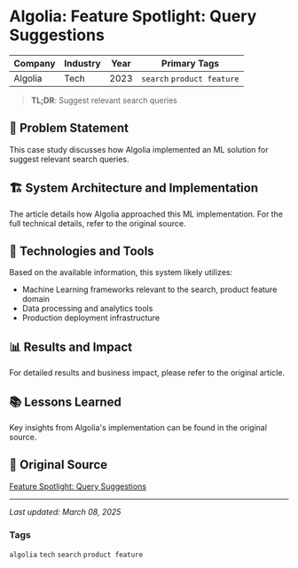 # Algolia: Feature Spotlight: Query Suggestions

| Company | Industry | Year | Primary Tags | 
|---------|----------|------|--------------|
| Algolia | Tech | 2023 | `search` `product feature` |

> **TL;DR**: Suggest relevant search queries

## 📝 Problem Statement

This case study discusses how Algolia implemented an ML solution for suggest relevant search queries.

## 🏗️ System Architecture and Implementation

The article details how Algolia approached this ML implementation. For the full technical details, refer to the original source.

## 🔧 Technologies and Tools

Based on the available information, this system likely utilizes:

- Machine Learning frameworks relevant to the search, product feature domain
- Data processing and analytics tools
- Production deployment infrastructure

## 📊 Results and Impact

For detailed results and business impact, please refer to the original article.

## 📚 Lessons Learned

Key insights from Algolia's implementation can be found in the original source.

## 🔗 Original Source

[Feature Spotlight: Query Suggestions](https://www.algolia.com/blog/product/feature-spotlight-query-suggestions/)

---

*Last updated: March 08, 2025*

### Tags

`algolia` `tech` `search` `product feature`
